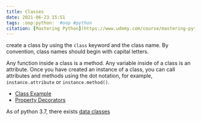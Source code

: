```yaml
---
title: Classes
date: 2021-06-23 15:51
tags: :oop:python:  #oop #python
citation: [Mastering Python](https://www.udemy.com/course/mastering-python-data-handling-analysis-and-visualization/learn/lecture/27007726#overview)
---
```

create a class by using the `class` keyword and the class name. By convention, class names should begin with capital letters.

Any function inside a class is a method. Any variable inside of a class is an attribute. Once you have created an instance of a class, you can call attributes and methods using the dot notation, for example, `instance.attribute` or `instance.method()`.

+ [Class Example](202106231628.md)
+ [Property Decorators](202201090858.md)

As of python 3.7, there exists [data classes](202109302002.md)
